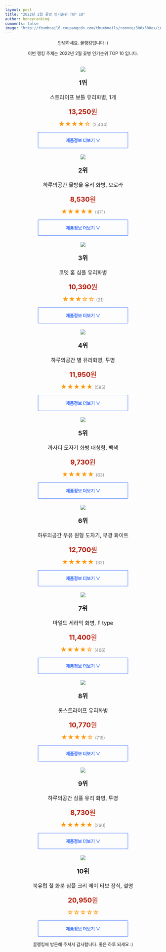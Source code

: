 ```yaml
--- 
layout: post 
title: "2022년 2월 꽃병 인기순위 TOP 10" 
author: honeyranking 
comments: false 
image: "http://thumbnail6.coupangcdn.com/thumbnails/remote/300x300ex/image/product/image/vendoritem/2018/12/21/3558248880/d659b65f-ca51-4246-861c-7dfdcde523f2.jpg" 
--- 
```

<p style="text-align: center;">안녕하세요. 꿀랭킹입니다 :)</p> <p style="text-align: center;">이번 랭킹 주제는 2022년 2월 꽃병 인기순위 TOP 10 입니다.</p><center><img src="http://thumbnail6.coupangcdn.com/thumbnails/remote/300x300ex/image/product/image/vendoritem/2018/12/21/3558248880/d659b65f-ca51-4246-861c-7dfdcde523f2.jpg" style="margin-top:20px" /></center> <p style="text-align: center; font-size: 20px"><b>1위</b></p> <p style="text-align: center; font-size: 17px">스트라이프 보틀 유리화병, 1개</p> <p style="text-align: center;"><span style="color: #b61800; font-size: 22px;"><b>13,250</b>원</span></p> <p style="text-align: center;"><span style="color: #ff9600; font-size: 20px;">★★★★☆ </span><span style="color: #878787;">(2,434)</span></p> <center><a href="https://link.coupang.com/a/kecrp"> <div style="font-size: 14px; display: inline-block; padding: 15px 90px; color: #346aff; border-radius: 2px; border: 1px solid #346aff; cursor: pointer;"><b>제품정보 더보기 &or;</b></div> </a></center><center><img src="http://thumbnail9.coupangcdn.com/thumbnails/remote/300x300ex/image/rs_quotation_api/oagt0qnc/0b8ac15b80c04e36a56a47ab3928ca53.jpg" style="margin-top:20px" /></center> <p style="text-align: center; font-size: 20px"><b>2위</b></p> <p style="text-align: center; font-size: 17px">하루의공간 물방울 유리 화병, 오로라</p> <p style="text-align: center;"><span style="color: #b61800; font-size: 22px;"><b>8,530</b>원</span></p> <p style="text-align: center;"><span style="color: #ff9600; font-size: 20px;">★★★★★ </span><span style="color: #878787;">(471)</span></p> <center><a href="https://link.coupang.com/a/kecrq"> <div style="font-size: 14px; display: inline-block; padding: 15px 90px; color: #346aff; border-radius: 2px; border: 1px solid #346aff; cursor: pointer;"><b>제품정보 더보기 &or;</b></div> </a></center><center><img src="http://thumbnail9.coupangcdn.com/thumbnails/remote/300x300ex/image/retail/images/964234571668948-f0c802d6-6685-44e6-ab7b-2ca8405764c9.jpg" style="margin-top:20px" /></center> <p style="text-align: center; font-size: 20px"><b>3위</b></p> <p style="text-align: center; font-size: 17px">코멧 홈 심플 유리화병</p> <p style="text-align: center;"><span style="color: #b61800; font-size: 22px;"><b>10,390</b>원</span></p> <p style="text-align: center;"><span style="color: #ff9600; font-size: 20px;">★★★☆☆ </span><span style="color: #878787;">(21)</span></p> <center><a href="https://link.coupang.com/a/kecrr"> <div style="font-size: 14px; display: inline-block; padding: 15px 90px; color: #346aff; border-radius: 2px; border: 1px solid #346aff; cursor: pointer;"><b>제품정보 더보기 &or;</b></div> </a></center><center><img src="http://thumbnail6.coupangcdn.com/thumbnails/remote/300x300ex/image/retail/images/83643088957167-045944e1-25d0-4f84-ac59-12d04065cc2e.jpg" style="margin-top:20px" /></center> <p style="text-align: center; font-size: 20px"><b>4위</b></p> <p style="text-align: center; font-size: 17px">하루의공간 별 유리화병, 투명</p> <p style="text-align: center;"><span style="color: #b61800; font-size: 22px;"><b>11,950</b>원</span></p> <p style="text-align: center;"><span style="color: #ff9600; font-size: 20px;">★★★★★ </span><span style="color: #878787;">(585)</span></p> <center><a href="https://link.coupang.com/a/kecrs"> <div style="font-size: 14px; display: inline-block; padding: 15px 90px; color: #346aff; border-radius: 2px; border: 1px solid #346aff; cursor: pointer;"><b>제품정보 더보기 &or;</b></div> </a></center><center><img src="http://thumbnail7.coupangcdn.com/thumbnails/remote/300x300ex/image/retail/images/2020/09/16/18/6/6029e505-00c8-4861-b6d8-af29ea392440.jpg" style="margin-top:20px" /></center> <p style="text-align: center; font-size: 20px"><b>5위</b></p> <p style="text-align: center; font-size: 17px">까사디 도자기 화병 대칭형, 백색</p> <p style="text-align: center;"><span style="color: #b61800; font-size: 22px;"><b>9,730</b>원</span></p> <p style="text-align: center;"><span style="color: #ff9600; font-size: 20px;">★★★★★ </span><span style="color: #878787;">(63)</span></p> <center><a href="https://link.coupang.com/a/kecrt"> <div style="font-size: 14px; display: inline-block; padding: 15px 90px; color: #346aff; border-radius: 2px; border: 1px solid #346aff; cursor: pointer;"><b>제품정보 더보기 &or;</b></div> </a></center><center><img src="http://thumbnail8.coupangcdn.com/thumbnails/remote/300x300ex/image/vendor_inventory/8b41/ea978378271b5ce4b30d6f130900b8fd5bf07ad31177a2d2577ab34cf35c.jpg" style="margin-top:20px" /></center> <p style="text-align: center; font-size: 20px"><b>6위</b></p> <p style="text-align: center; font-size: 17px">하루의공간 우유 원형 도자기, 무광 화이트</p> <p style="text-align: center;"><span style="color: #b61800; font-size: 22px;"><b>12,700</b>원</span></p> <p style="text-align: center;"><span style="color: #ff9600; font-size: 20px;">★★★★★ </span><span style="color: #878787;">(32)</span></p> <center><a href="https://link.coupang.com/a/kecru"> <div style="font-size: 14px; display: inline-block; padding: 15px 90px; color: #346aff; border-radius: 2px; border: 1px solid #346aff; cursor: pointer;"><b>제품정보 더보기 &or;</b></div> </a></center><center><img src="http://thumbnail6.coupangcdn.com/thumbnails/remote/300x300ex/image/retail/images/2020/09/16/18/6/ba3c5473-7497-48b1-ab4c-b1a3043b51e7.jpg" style="margin-top:20px" /></center> <p style="text-align: center; font-size: 20px"><b>7위</b></p> <p style="text-align: center; font-size: 17px">마일드 세라믹 화병, F type</p> <p style="text-align: center;"><span style="color: #b61800; font-size: 22px;"><b>11,400</b>원</span></p> <p style="text-align: center;"><span style="color: #ff9600; font-size: 20px;">★★★★☆ </span><span style="color: #878787;">(466)</span></p> <center><a href="https://link.coupang.com/a/kecrx"> <div style="font-size: 14px; display: inline-block; padding: 15px 90px; color: #346aff; border-radius: 2px; border: 1px solid #346aff; cursor: pointer;"><b>제품정보 더보기 &or;</b></div> </a></center><center><img src="http://thumbnail7.coupangcdn.com/thumbnails/remote/300x300ex/image/retail/images/2018/03/05/9/4/7bb246c2-53a2-4655-9e36-a6ecb578b24b.jpg" style="margin-top:20px" /></center> <p style="text-align: center; font-size: 20px"><b>8위</b></p> <p style="text-align: center; font-size: 17px">롱스트라이프 유리화병</p> <p style="text-align: center;"><span style="color: #b61800; font-size: 22px;"><b>10,770</b>원</span></p> <p style="text-align: center;"><span style="color: #ff9600; font-size: 20px;">★★★★☆ </span><span style="color: #878787;">(715)</span></p> <center><a href="https://link.coupang.com/a/kecry"> <div style="font-size: 14px; display: inline-block; padding: 15px 90px; color: #346aff; border-radius: 2px; border: 1px solid #346aff; cursor: pointer;"><b>제품정보 더보기 &or;</b></div> </a></center><center><img src="http://thumbnail7.coupangcdn.com/thumbnails/remote/300x300ex/image/rs_quotation_api/xp6ybpkr/4b9ce0e2efe14b6fb5ca9e1729b54b0e.jpg" style="margin-top:20px" /></center> <p style="text-align: center; font-size: 20px"><b>9위</b></p> <p style="text-align: center; font-size: 17px">하루의공간 심플 유리 화병, 투명</p> <p style="text-align: center;"><span style="color: #b61800; font-size: 22px;"><b>8,730</b>원</span></p> <p style="text-align: center;"><span style="color: #ff9600; font-size: 20px;">★★★★★ </span><span style="color: #878787;">(260)</span></p> <center><a href="https://link.coupang.com/a/kecrz"> <div style="font-size: 14px; display: inline-block; padding: 15px 90px; color: #346aff; border-radius: 2px; border: 1px solid #346aff; cursor: pointer;"><b>제품정보 더보기 &or;</b></div> </a></center><center><img src="http://thumbnail6.coupangcdn.com/thumbnails/remote/300x300ex/image/vendor_inventory/f408/29853c4f68adb042218e0693aa1876df5db6fd59cdcc39b919196d57182a.jpg" style="margin-top:20px" /></center> <p style="text-align: center; font-size: 20px"><b>10위</b></p> <p style="text-align: center; font-size: 17px">북유럽 철 화분 심플 크리 에이 티브 장식, 설명</p> <p style="text-align: center;"><span style="color: #b61800; font-size: 22px;"><b>20,950</b>원</span></p> <p style="text-align: center;"><span style="color: #ff9600; font-size: 20px;">☆☆☆☆☆ </span><span style="color: #878787;"></span></p> <center><a href="https://link.coupang.com/a/kecrA"> <div style="font-size: 14px; display: inline-block; padding: 15px 90px; color: #346aff; border-radius: 2px; border: 1px solid #346aff; cursor: pointer;"><b>제품정보 더보기 &or;</b></div> </a></center> <p style="text-align: center;">꿀랭킹에 방문해 주셔서 감사합니다. 좋은 하루 되세요 :)</p>
